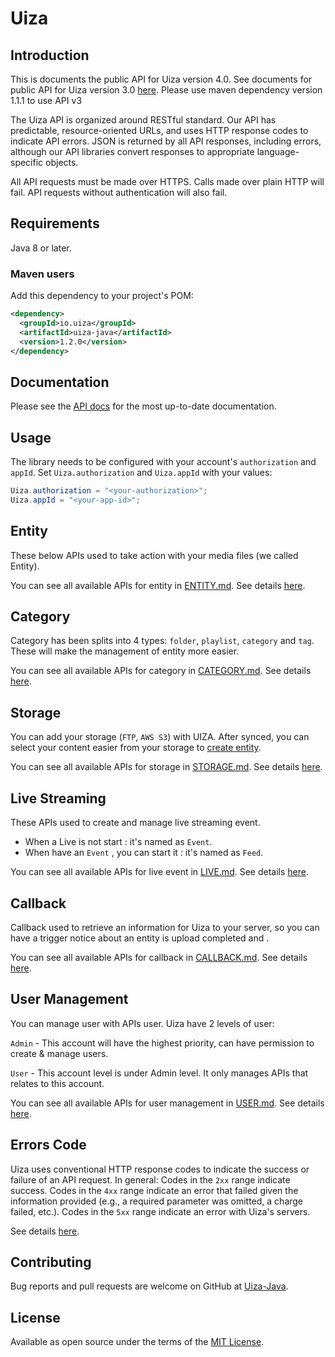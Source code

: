 # Uiza

## Introduction

This is documents the public API for Uiza version 4.0.
See documents for public API for Uiza version 3.0 [here](https://github.com/uizaio/api-wrapper-java/tree/master_v3). Please use maven dependency version 1.1.1 to use API v3

The Uiza API is organized around RESTful standard.
Our API has predictable, resource-oriented URLs, and uses HTTP response codes to indicate API errors.
JSON is returned by all API responses, including errors, although our API libraries convert responses to appropriate language-specific objects.

All API requests must be made over HTTPS. Calls made over plain HTTP will fail. API requests without authentication will also fail.

## Requirements

Java 8 or later.

### Maven users

Add this dependency to your project's POM:

```xml
<dependency>
  <groupId>io.uiza</groupId>
  <artifactId>uiza-java</artifactId>
  <version>1.2.0</version>
</dependency>
```

## Documentation

Please see the [API docs](http://dev-ap-southeast-1-api.uizadev.io/docs/) for the most up-to-date documentation.

## Usage

The library needs to be configured with your account's `authorization` and `appId`.
Set `Uiza.authorization` and `Uiza.appId` with your values:

```java
Uiza.authorization = "<your-authorization>";
Uiza.appId = "<your-app-id>";
```

## Entity

These below APIs used to take action with your media files (we called Entity).

You can see all available APIs for entity in [ENTITY.md](https://github.com/uizaio/api-wrapper-java/blob/master/doc/ENTITY.md).
See details [here](http://dev-ap-southeast-1-api.uizadev.io/docs/#api-Media).

## Category

Category has been splits into 4 types: `folder`, `playlist`, `category` and `tag`. These will make the management of entity more easier.

You can see all available APIs for category in [CATEGORY.md](https://github.com/uizaio/api-wrapper-java/blob/master/doc/CATEGORY.md).
See details [here](http://dev-ap-southeast-1-api.uizadev.io/docs/#api-Media_Metadata).

## Storage

You can add your storage (`FTP`, `AWS S3`) with UIZA.
After synced, you can select your content easier from your storage to [create entity](http://dev-ap-southeast-1-api.uizadev.io/docs/#api-Media).

You can see all available APIs for storage in [STORAGE.md](https://github.com/uizaio/api-wrapper-java/blob/master/doc/STORAGE.md).
See details [here](http://dev-ap-southeast-1-api.uizadev.io/docs/#api-Media_Storage).

## Live Streaming

These APIs used to create and manage live streaming event.

- When a Live is not start : it's named as `Event`.
- When have an `Event` , you can start it : it's named as `Feed`.

You can see all available APIs for live event in [LIVE.md](https://github.com/uizaio/api-wrapper-java/blob/master/doc/LIVE.md).
See details [here](http://dev-ap-southeast-1-api.uizadev.io/docs/#api-Live).

## Callback

Callback used to retrieve an information for Uiza to your server, so you can have a trigger notice about an entity is upload completed and .

You can see all available APIs for callback in [CALLBACK.md](https://github.com/uizaio/api-wrapper-java/blob/master/doc/CALLBACK.md).
See details [here](http://dev-ap-southeast-1-api.uizadev.io/docs/#api-Media_Callback).

## User Management

You can manage user with APIs user. Uiza have 2 levels of user:

`Admin` - This account will have the highest priority, can have permission to create & manage users.

`User` - This account level is under Admin level. It only manages APIs that relates to this account.

You can see all available APIs for user management in [USER.md](https://github.com/uizaio/api-wrapper-java/blob/master/doc/USER.md).
See details [here](http://dev-ap-southeast-1-api.uizadev.io/docs/#api-User).

## Errors Code

Uiza uses conventional HTTP response codes to indicate the success or failure of an API request.
In general: Codes in the `2xx` range indicate success.
Codes in the `4xx` range indicate an error that failed given the information provided (e.g., a required parameter was omitted, a charge failed, etc.).
Codes in the `5xx` range indicate an error with Uiza's servers.

See details [here](https://github.com/uizaio/api-wrapper-ruby/blob/master/doc/ERRORS_CODE.md).

## Contributing

Bug reports and pull requests are welcome on GitHub at [Uiza-Java](https://github.com/uizaio/api-wrapper-java).

## License

Available as open source under the terms of the [MIT License](https://opensource.org/licenses/MIT).
